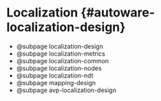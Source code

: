 Localization {#autoware-localization-design}
======

- @subpage localization-design
- @subpage localization-metrics
- @subpage localization-common
- @subpage localization-nodes
- @subpage localization-ndt
- @subpage mapping-design
- @subpage avp-localization-design
